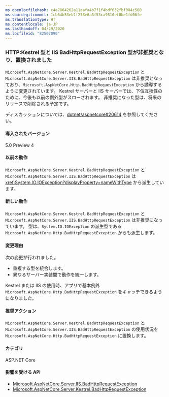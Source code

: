 ```yaml
---
ms.openlocfilehash: c4e7864262a11aafa4b7f1f4bdf632fbf084c560
ms.sourcegitcommit: 1cb64b53eb1f253e6a3f53ca9510ef0be1fd06fe
ms.translationtype: HT
ms.contentlocale: ja-JP
ms.lasthandoff: 04/29/2020
ms.locfileid: "82507090"
---
```

### <a name="http-kestrel-and-iis-badhttprequestexception-types-marked-obsolete-and-replaced"></a>HTTP:Kestrel 型と IIS BadHttpRequestException 型が非推奨となり、置換されました

`Microsoft.AspNetCore.Server.Kestrel.BadHttpRequestException` と `Microsoft.AspNetCore.Server.IIS.BadHttpRequestException` は非推奨となっており、`Microsoft.AspNetCore.Http.BadHttpRequestException` から誘導するように変更されています。 Kestrel サーバーと IIS サーバーでは、下位互換性のために、今後も以前の例外型がスローされます。 非推奨になった型は、将来のリリースで削除される予定です。

ディスカッションについては、[dotnet/aspnetcore#20614](https://github.com/dotnet/aspnetcore/issues/20614) を参照してください。

#### <a name="version-introduced"></a>導入されたバージョン

5.0 Preview 4

#### <a name="old-behavior"></a>以前の動作

`Microsoft.AspNetCore.Server.Kestrel.BadHttpRequestException` と`Microsoft.AspNetCore.Server.IIS.BadHttpRequestException` は <xref:System.IO.IOException?displayProperty=nameWithType> から派生しています。

#### <a name="new-behavior"></a>新しい動作

`Microsoft.AspNetCore.Server.Kestrel.BadHttpRequestException` と `Microsoft.AspNetCore.Server.IIS.BadHttpRequestException` は非推奨になっています。 型は、`System.IO.IOException` の派生型である `Microsoft.AspNetCore.Http.BadHttpRequestException` からも派生します。

#### <a name="reason-for-change"></a>変更理由

次の変更が行われました。

* 重複する型を統合します。
* 異なるサーバー実装間で動作を統一します。

Kestrel または IIS の使用時、アプリで基本例外 `Microsoft.AspNetCore.Http.BadHttpRequestException` をキャッチできるようになりました。

#### <a name="recommended-action"></a>推奨アクション

`Microsoft.AspNetCore.Server.Kestrel.BadHttpRequestException` と `Microsoft.AspNetCore.Server.IIS.BadHttpRequestException` の使用状況を `Microsoft.AspNetCore.Http.BadHttpRequestException` に置換します。

#### <a name="category"></a>カテゴリ

ASP.NET Core

#### <a name="affected-apis"></a>影響を受ける API

- [Microsoft.AspNetCore.Server.IIS.BadHttpRequestException](/dotnet/api/microsoft.aspnetcore.server.iis.badhttprequestexception?view=aspnetcore-3.1)
- [Microsoft.AspNetCore.Server.Kestrel.BadHttpRequestException](/dotnet/api/microsoft.aspnetcore.server.kestrel.badhttprequestexception?view=aspnetcore-1.1)

<!--

#### Affected APIs

- `T:Microsoft.AspNetCore.Server.IIS.BadHttpRequestException`
- `T:Microsoft.AspNetCore.Server.Kestrel.BadHttpRequestException`

-->
